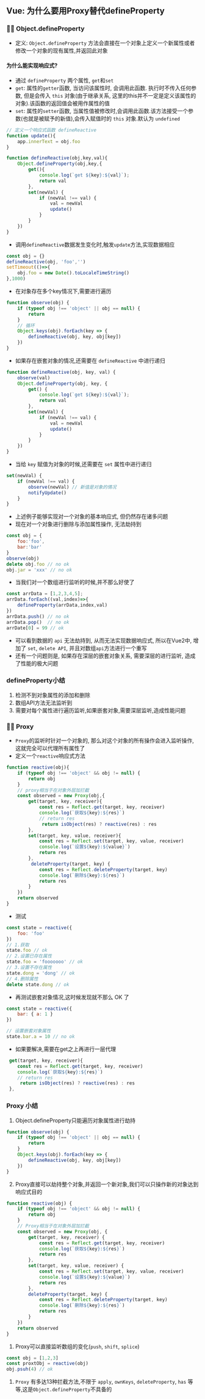 ## Vue: 为什么要用Proxy替代defineProperty

### 🚀🚀 Object.defineProperty
- 定义: `Object.defineProperty` 方法会直接在一个对象上定义一个新属性或者修改一个对象的现有属性,并返回此对象

#### 为什么能实现响应式?
- 通过 `defineProperty` 两个属性, `get`和`set`
- `get`: 属性的`getter`函数, 当访问该属性时, 会调用此函数. 执行时不传入任何参数, 但是会传入 `this` 对象(由于继承关系, 这里的this并不一定是定义该属性的对象).该函数的返回值会被用作属性的值
- `set`: 属性的`setter`函数, 当属性值被修改时,会调用此函数.该方法接受一个参数(也就是被赋予的新值),会传入赋值时的 `this` 对象.默认为 `undefined`

```js
// 定义一个响应式函数 defineReactive
function update(){
    app.innerText = obj.foo
}

function defineReactive(obj,key,val){
    Object.defineProperty(obj,key,{
        get(){
            console.log(`get ${key}:${val}`);
            return val
        },
        set(newVal) {
            if (newVal !== val) {
                val = newVal
                update()
            }
        }
    })
}
```
- 调用`defineReactive`数据发生变化时,触发`update`方法,实现数据相应
```js
const obj = {}
defineReactive(obj, 'foo','')
setTimeout(()=>{
    obj.foo = new Date().toLocaleTimeString()
},1000)
```
- 在对象存在多个key情况下,需要进行遍历

```js
function observe(obj) {
    if (typeof obj !== 'object' || obj == null) {
        return
    }
    // 循环
    Object.keys(obj).forEach(key => {
        defineReactive(obj, key, obj[key])
    })
}
```
- 如果存在嵌套对象的情况,还需要在 `defineReactive` 中进行递归
```js
function defineReactive(obj, key, val) {
    observe(val)
    Object.defineProperty(obj, key, {
        get() {
            console.log(`get ${key}:${val}`);
            return val
        },
        set(newVal) {
            if (newVal !== val) {
                val = newVal
                update()
            }
        }
    })
}
```
- 当给 `key` 赋值为对象的时候,还需要在 `set` 属性中进行递归
```js
set(newVal) {
    if (newVal !== val) {
        observe(newVal) // 新值是对象的情况
        notifyUpdate()
    }
}
```
- 上述例子能够实现对一个对象的基本响应式, 但仍然存在诸多问题
- 现在对一个对象进行删除与添加属性操作, 无法劫持到
```js
const obj = {
    foo:'foo',
    bar:'bar'
}
observe(obj)
delete obj.foo // no ok
obj.jar = 'xxx' // no ok
```
- 当我们对一个数组进行监听的时候,并不那么好使了

```js
const arrData = [1,2,3,4,5];
arrData.forEach((val,index)=>{
    defineProperty(arrData,index,val)
})
arrData.push() // no ok
arrData.pop()  // no ok
arrDate[0] = 99 // ok
```
- 可以看到数据的 `api` 无法劫持到, 从而无法实现数据响应式, 所以在Vue2中, 增加了 `set`, `delete API`, 并且对数组`api`方法进行一个重写
- 还有一个问题则是, 如果存在深层的嵌套对象关系, 需要深层的进行监听, 造成了性能的极大问题

### defineProperty小结
1. 检测不到对象属性的添加和删除
2. 数组API方法无法监听到
3. 需要对每个属性进行遍历监听,如果嵌套对象,需要深层监听,造成性能问题


### 🚀🚀 Proxy
- `Proxy`的监听时针对一个对象的, 那么对这个对象的所有操作会进入监听操作,这就完全可以代理所有属性了
- 定义一个`reactive`响应式方法
```js
function reactive(obj){
    if (typeof obj !== 'object' && obj != null) {
        return obj
    }
    // proxy相当于在对象外层加拦截
    const observed = new Proxy(obj,{
        get(target, key, receiver){
            const res = Reflect.get(target, key, receiver)
            console.log(`获取${key}:${res}`)
            // return res
             return isObject(res) ? reactive(res) : res
        },
        set(target, key, value, receiver){
            const res = Reflect.set(target, key, value, receiver)
            console.log(`设置${key}:${value}`)
            return res
        },
         deleteProperty(target, key) {
            const res = Reflect.deleteProperty(target, key)
            console.log(`删除${key}:${res}`)
            return res
        }
    })
    return observed
}
```
- 测试
```js
const state = reactive({
    foo: 'foo'
})
// 1.获取
state.foo // ok
// 2.设置已存在属性
state.foo = 'fooooooo' // ok
// 3.设置不存在属性
state.dong = 'dong' // ok
// 4.删除属性
delete state.dong // ok
```
- 再测试嵌套对象情况,这时候发现就不那么 OK 了
```js
const state = reactive({
    bar: { a: 1 }
})

// 设置嵌套对象属性
state.bar.a = 10 // no ok
```
- 如果要解决,需要在get之上再进行一层代理
```js
 get(target, key, receiver){
    const res = Reflect.get(target, key, receiver)
    console.log(`获取${key}:${res}`)
    // return res
     return isObject(res) ? reactive(res) : res
 },
```
### Proxy 小结
1. Object.defineProperty只能遍历对象属性进行劫持
```js
function observe(obj) {
    if (typeof obj !== 'object' || obj == null) {
        return
    }
    Object.keys(obj).forEach(key => {
        defineReactive(obj, key, obj[key])
    })
}
```
2. Proxy直接可以劫持整个对象,并返回一个新对象,我们可以只操作新的对象达到响应式目的
```js
function reactive(obj) {
    if (typeof obj !== 'object' && obj != null) {
        return obj
    }
    // Proxy相当于在对象外层加拦截
    const observed = new Proxy(obj, {
        get(target, key, receiver) {
            const res = Reflect.get(target, key, receiver)
            console.log(`获取${key}:${res}`)
            return res
        },
        set(target, key, value, receiver) {
            const res = Reflect.set(target, key, value, receiver)
            console.log(`设置${key}:${value}`)
            return res
        },
        deleteProperty(target, key) {
            const res = Reflect.deleteProperty(target, key)
            console.log(`删除${key}:${res}`)
            return res
        }
    })
    return observed
}
```
1. Proxy可以直接监听数组的变化(`push`, `shift`, `splice`)
```js
const obj = [1,2,3]
const proxtObj = reactive(obj)
obj.psuh(4) // ok
```

1. `Proxy` 有多达13种拦截方法,不限于 `apply`, `ownKeys`, `deleteProperty`, `has` 等等,这是`Object.defineProperty`不具备的

